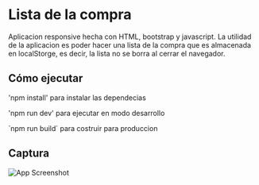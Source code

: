
# Lista de la compra

Aplicacion responsive hecha con HTML, bootstrap y javascript. La utilidad de la aplicacion es poder hacer una lista de la compra que es almacenada en localStorge, es decir, la lista no se borra al cerrar el navegador.


## Cómo ejecutar

'npm install' para instalar las dependecias

'npm run dev' para ejecutar en modo desarrollo

´npm run build´  para costruir para produccion

## Captura

![App Screenshot](https://i.ibb.co/2d67M1J/screenshot.png)
